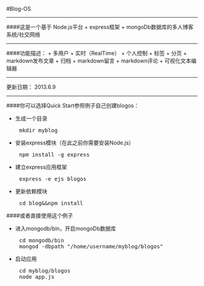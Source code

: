 #Blog-OS
<hr>
####这是一个基于
Node.js平台 + 
express框架 + 
mongoDb数据库的多人博客系统/社交网络
<hr>
####功能描述：
+ 多用户
+ 实时（RealTime）
+ 个人控制
+ 标签
+ 分页
+ markdown发布文章
+ 归档
+ markdown留言
+ markdown评论
+ 可视化文本编辑器

<hr>
更新日期： 2013.6.9
<hr>

####你可以选择Quick Start参照例子自己创建blogos：

+ 生成一个目录
<pre>
    mkdir myblog 
</pre>
+ 安装express模块（在此之前你需要安装Node.js）
<pre>
    npm install -g express
</pre>    
+ 建立express应用框架
<pre>
    express -e ejs blogos
</pre>    
+ 更新依赖模块
<pre>
    cd blog&&npm install
</pre>    
####或者直接使用这个例子
+ 进入mongodb/bin，开启mongoDb数据库
<pre>
    cd mongodb/bin
    mongod -dbpath "/home/username/myblog/blogos" 
</pre>
+ 启动应用
<pre>
    cd myblog/blogos
    node app.js
</pre>
